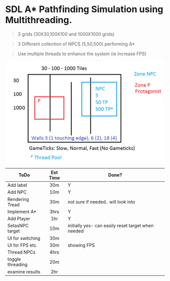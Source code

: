 # SDL A* Pathfinding Simulation using Multithreading.

>3 grids (30X30,100X100 and 1000X1000 grids) 

>3 Different collection of NPCS (5,50,500) performing A*

>Use multiple threads to enhance the system (ie increase FPS)

![alt text](AIthread.png)

| ToDo            |Est Time  |Done?|  
| -------------   |:--------:|-----|
| Add label       | 30m      |  Y  |
| Add NPC         | 10m      |  Y | 
| Rendering Tread | 30m      |  not sure if needed.. will look into  |
| Implement A*    | 3hrs     |  Y  | 
| Add Player      | 1hr      |  Y  |
| SetasNPC target | 10m      |   initially yes- can easily reset target when needed |
| UI for switching| 30m      |    |
| UI for FPS etc. | 30m      | showing FPS  |
| Thread NPCs     | 4hrs     |    |
| toggle threading| 20m      |    |
| examine results | 2hr      |    |
